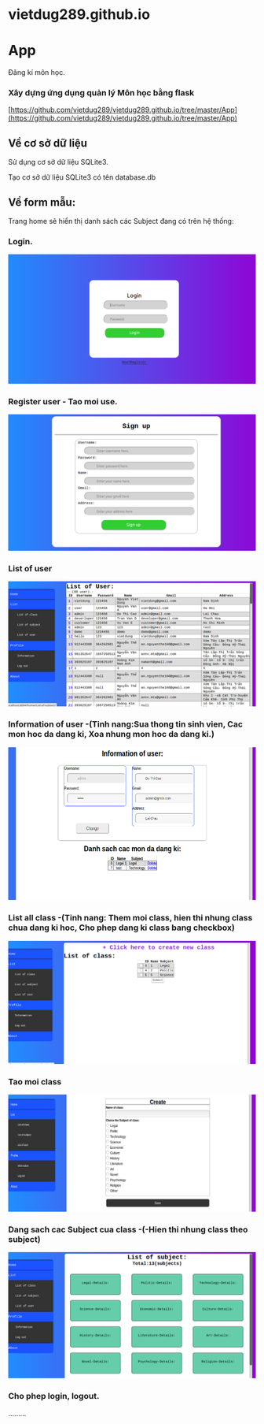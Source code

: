# vietdug289.github.io
# App
Đăng kí môn học.
### Xây dựng ứng dụng quản lý Môn học bằng flask
[https://github.com/vietdug289/vietdug289.github.io/tree/master/App](https://github.com/vietdug289/vietdug289.github.io/tree/master/App)
## Về cơ sở dữ liệu

Sử dụng cơ sở dữ liệu SQLite3.

Tạo cơ sở dữ liệu SQLite3 có tên database.db


## Về form mẫu:

Trang home sẽ hiển thị danh sách các Subject đang có trên hệ thống:
### Login.
![login.png](https://raw.githubusercontent.com/vietdug289/vietdug289.github.io/master/Picture/Screenshot%20from%202019-02-15%2016-31-50.png)
### Register user - Tao moi use.
![register.png](https://raw.githubusercontent.com/vietdug289/vietdug289.github.io/master/Picture/Screenshot%20from%202019-02-15%2016-32-39.png)
### List of user
![listofuser.png](https://raw.githubusercontent.com/vietdug289/vietdug289.github.io/master/Picture/Screenshot%20from%202019-02-15%2016-34-01.png)
### Information of user -(Tinh nang:Sua thong tin sinh vien, Cac mon hoc da dang ki, Xoa nhung mon hoc da dang ki.)
![infor.png](https://raw.githubusercontent.com/vietdug289/vietdug289.github.io/master/Picture/Screenshot%20from%202019-02-15%2016-34-50.png)
### List all class -(Tinh nang: Them moi class, hien thi nhung class chua dang ki hoc, Cho phep dang ki class bang checkbox)
![class.png](https://raw.githubusercontent.com/vietdug289/vietdug289.github.io/master/Picture/Screenshot%20from%202019-02-15%2016-35-43.png)
### Tao moi class 
![createclass.png](https://raw.githubusercontent.com/vietdug289/vietdug289.github.io/master/Picture/Screenshot%20from%202019-02-15%2016-36-17.png)
### Dang sach cac Subject cua class -(-Hien thi nhung class theo subject)
![subject.png](https://raw.githubusercontent.com/vietdug289/vietdug289.github.io/master/Picture/Screenshot%20from%202019-02-15%2016-37-02.png)
### Cho phep login, logout.
.........

 
